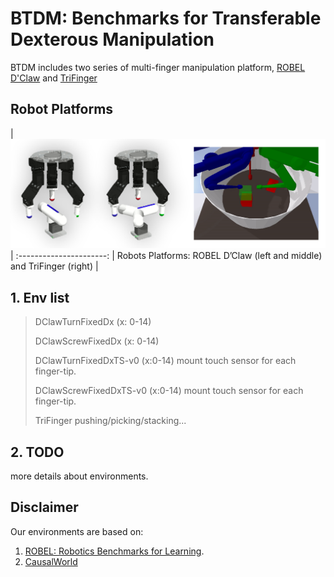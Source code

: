 # BTDM: Benchmarks for Transferable Dexterous Manipulation
 BTDM includes two series of multi-finger manipulation platform, [ROBEL D'Claw](https://github.com/google-research/robel) and [TriFinger](https://sites.google.com/view/trifinger/home-page)


## Robot Platforms
| ![](media/robot.png "ROBEL platforms") |
:----------------------:
| Robots Platforms: ROBEL D’Claw (left and middle) and TriFinger (right) |

## 1. Env list
> DClawTurnFixedDx  (x: 0-14)
> 
> DClawScrewFixedDx (x: 0-14)
> 
> DClawTurnFixedDxTS-v0 (x:0-14) mount touch sensor for each finger-tip.
> 
> DClawScrewFixedDxTS-v0 (x:0-14) mount touch sensor for each finger-tip.
> 
> TriFinger pushing/picking/stacking...

## 2. TODO
more details about environments.

## Disclaimer
Our environments are based on: 
1. [ROBEL: Robotics Benchmarks for Learning](https://github.com/google-research/robel).
2. [CausalWorld](https://github.com/rr-learning/CausalWorld)
